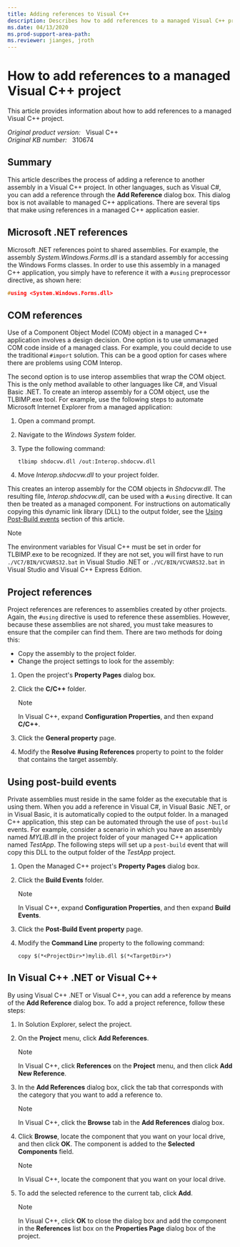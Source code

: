 ```yaml
---
title: Adding references to Visual C++
description: Describes how to add references to a managed Visual C++ project.
ms.date: 04/13/2020
ms.prod-support-area-path: 
ms.reviewer: jianges, jroth 
---
```

# How to add references to a managed Visual C++ project  

This article provides information about how to add references to a managed Visual C++ project.

_Original product version:_ &nbsp; Visual C++  
_Original KB number:_ &nbsp; 310674

## Summary

This article describes the process of adding a reference to another assembly in a Visual C++ project. In other languages, such as Visual C#, you can add a reference through the **Add Reference** dialog box. This dialog box is not available to managed C++ applications. There are several tips that make using references in a managed C++ application easier.

## Microsoft .NET references

Microsoft .NET references point to shared assemblies. For example, the assembly *System.Windows.Forms.dll* is a standard assembly for accessing the Windows Forms classes. In order to use this assembly in a managed C++ application, you simply have to reference it with a `#using` preprocessor directive, as shown here:

```cpp
#using <System.Windows.Forms.dll>
```

## COM references

Use of a Component Object Model (COM) object in a managed C++ application involves a design decision. One option is to use unmanaged COM code inside of a managed class. For example, you could decide to use the traditional `#import` solution. This can be a good option for cases where there are problems using COM Interop.

The second option is to use interop assemblies that wrap the COM object. This is the only method available to other languages like C#, and Visual Basic .NET. To create an interop assembly for a COM object, use the TLBIMP.exe tool. For example, use the following steps to automate Microsoft Internet Explorer from a managed application:

1. Open a command prompt.
2. Navigate to the *Windows System* folder.
3. Type the following command:

    ```console
    tlbimp shdocvw.dll /out:Interop.shdocvw.dll
    ```

4. Move *Interop.shdocvw.dll* to your project folder.

This creates an interop assembly for the COM objects in *Shdocvw.dll*. The resulting file, *Interop.shdocvw.dll*, can be used with a `#using` directive. It can then be treated as a managed component. For instructions on automatically copying this dynamic link library (DLL) to the output folder, see the [Using Post-Build events](#using-post-build-events) section of this article.

> [!NOTE]
> The environment variables for Visual C++ must be set in order for TLBIMP.exe to be recognized. If they are not set, you will first have to run `./VC7/BIN/VCVARS32.bat` in Visual Studio .NET or `./VC/BIN/VCVARS32.bat` in Visual Studio and Visual C++ Express Edition.

## Project references

Project references are references to assemblies created by other projects. Again, the `#using` directive is used to reference these assemblies. However, because these assemblies are not shared, you must take measures to ensure that the compiler can find them. There are two methods for doing this:

- Copy the assembly to the project folder.
- Change the project settings to look for the assembly:

1. Open the project's **Property Pages** dialog box.
2. Click the **C/C++** folder.

    > [!NOTE]
    > In Visual C++, expand **Configuration Properties**, and then expand **C/C++**.

3. Click the **General property** page.
4. Modify the **Resolve #using References** property to point to the folder that contains the target assembly.

## Using post-build events

Private assemblies must reside in the same folder as the executable that is using them. When you add a reference in Visual C#, in Visual Basic .NET, or in Visual Basic, it is automatically copied to the output folder. In a managed C++ application, this step can be automated through the use of `post-build` events. For example, consider a scenario in which you have an assembly named *MYLIB.dll* in the project folder of your managed C++ application named *TestApp*. The following steps will set up a `post-build` event that will copy this DLL to the output folder of the *TestApp* project.

1. Open the Managed C++ project's **Property Pages** dialog box.
2. Click the **Build Events** folder.

    > [!NOTE]
    > In Visual C++, expand **Configuration Properties**, and then expand **Build Events**.

3. Click the **Post-Build Event property** page.
4. Modify the **Command Line** property to the following command:

    ```console
    copy $(*<ProjectDir>*)mylib.dll $(*<TargetDir>*)  
    ```

## In Visual C++ .NET or Visual C++

By using Visual C++ .NET or Visual C++, you can add a reference by means of the **Add Reference** dialog box. To add a project reference, follow these steps:

1. In Solution Explorer, select the project.
2. On the **Project** menu, click **Add References**.

    > [!NOTE]
    > In Visual C++, click **References** on the **Project** menu, and then click **Add New Reference**.

3. In the **Add References** dialog box, click the tab that corresponds with the category that you want to add a reference to.

    > [!NOTE]
    > In Visual C++, click the **Browse** tab in the **Add References** dialog box.

4. Click **Browse**, locate the component that you want on your local drive, and then click **OK**. The component is added to the **Selected Components** field.

    > [!NOTE]
    > In Visual C++, locate the component that you want on your local drive.

5. To add the selected reference to the current tab, click **Add**.

    > [!NOTE]
    > In Visual C++, click **OK** to close the dialog box and add the component in the **References** list box on the **Properties Page** dialog box of the project.
